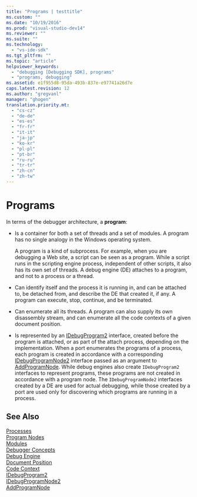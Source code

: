 ```yaml
---
title: "Programs | testtitle"
ms.custom: ""
ms.date: "10/19/2016"
ms.prod: "visual-studio-dev14"
ms.reviewer: ""
ms.suite: ""
ms.technology: 
  - "vs-ide-sdk"
ms.tgt_pltfrm: ""
ms.topic: "article"
helpviewer_keywords: 
  - "debugging [Debugging SDK], programs"
  - "programs, debugging"
ms.assetid: e1f955d8-95da-493b-837e-e97741a26d7e
caps.latest.revision: 12
ms.author: "gregvanl"
manager: "ghogen"
translation.priority.mt: 
  - "cs-cz"
  - "de-de"
  - "es-es"
  - "fr-fr"
  - "it-it"
  - "ja-jp"
  - "ko-kr"
  - "pl-pl"
  - "pt-br"
  - "ru-ru"
  - "tr-tr"
  - "zh-cn"
  - "zh-tw"
---
```

# Programs
In terms of the debugger architecture, a **program**:  
  
-   Is a container for both a set of threads and a set of modules. A program has no single analogy in the Windows operating system.  
  
     A program is a kind of subprocess. For example, when you are debugging a Web site, a script can be seen as a program. While a script runs in the scripting engine process, independent of other scripts, it also has its own set of threads. A debug engine (DE) attaches to a program, and not to a process or a thread.  
  
-   Can identify itself and the process it is running in, and can be attached to, be detached from, and describe the DE that created it, if any. A program can execute, stop, continue, and be terminated.  
  
-   Can enumerate all its threads. A program can also supply its own disassembly stream, and can enumerate all the code contexts of a given document position.  
  
-   Is represented by an [IDebugProgram2](../extensibility-debugger-reference/idebugprogram2.md) interface, created before the program is attached, or as part of the attach process, depending on the implementation. When a port enumerates the programs of a process, each program is created in accordance with a corresponding [IDebugProgramNode2](../extensibility-debugger-reference/idebugprogramnode2.md) interface passed as an argument to [AddProgramNode](../extensibility-debugger-reference/idebugportnotify2--addprogramnode.md). While debug engines also create `IDebugProgram2` interfaces to represent programs, these programs are not created in accordance with a program node. The `IDebugProgramNode2` interfaces created by a DE are used for actual debugging, while those created by a port are used only for discovering which programs are running in a process.  
  
## See Also  
 [Processes](../extensibility-debugger/processes.md)   
 [Program Nodes](../extensibility-debugger/program-nodes.md)   
 [Modules](../extensibility-debugger/modules.md)   
 [Debugger Concepts](../extensibility-debugger/debugger-concepts.md)   
 [Debug Engine](../extensibility-debugger/debug-engine.md)   
 [Document Position](../extensibility-debugger/document-position.md)   
 [Code Context](../extensibility-debugger/code-context.md)   
 [IDebugProgram2](../extensibility-debugger-reference/idebugprogram2.md)   
 [IDebugProgramNode2](../extensibility-debugger-reference/idebugprogramnode2.md)   
 [AddProgramNode](../extensibility-debugger-reference/idebugportnotify2--addprogramnode.md)
